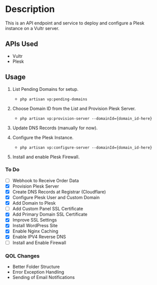 # Description

This is an API endpoint and service to deploy and configure a Plesk instance on a Vultr server.

## APIs Used

- Vultr
- Plesk

## Usage

1. List Pending Domains for setup.
    - `php artisan vp:pending-domains`

2. Choose Domain ID from the List and Provision Plesk Server.
    - `php artisan vp:provision-server --domainId={domain_id-here}`

3. Update DNS Records (manually for now).

4. Configure the Plesk Instance.
    - `php artisan vp:configure-server --domainId={domain_id-here}`

5. Install and enable Plesk Firewall.

### To Do

- [ ] Webhook to Receive Order Data
- [x] Provision Plesk Server
- [x] Create DNS Records at Registrar (Cloudflare)
- [x] Configure Plesk User and Custom Domain
- [x] Add Domain to Plesk
- [ ] Add Custom Panel SSL Certificate
- [x] Add Primary Domain SSL Certificate
- [x] Improve SSL Settings
- [x] Install WordPress Site
- [x] Enable Nginx Caching
- [x] Enable IPV4 Reverse DNS
- [ ] Install and Enable Firewall

### QOL Changes

- Better Folder Structure
- Error Exception Handling
- Sending of Email Notifications
